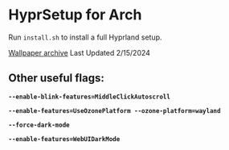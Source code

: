# HyprSetup for Arch

Run `install.sh` to install a full Hyprland setup.

[Wallpaper archive](https://drive.proton.me/urls/WZWDGXTG7W#9ChfjISvDomi) Last Updated 2/15/2024

## Other useful flags:<b>

`--enable-blink-features=MiddleClickAutoscroll`<b>

`--enable-features=UseOzonePlatform --ozone-platform=wayland`<b>

`--force-dark-mode`<b>

`--enable-features=WebUIDarkMode`
